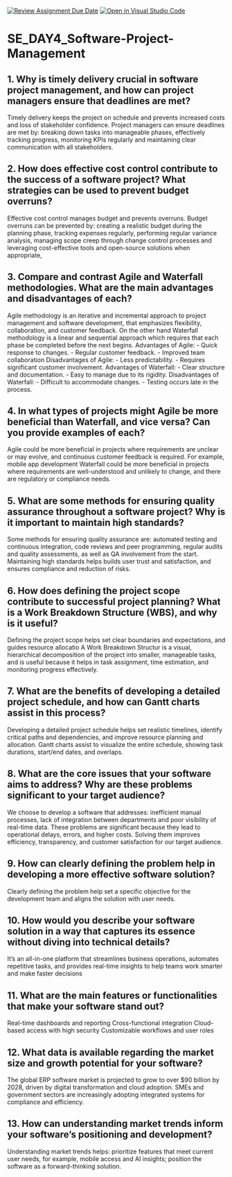 [![Review Assignment Due Date](https://classroom.github.com/assets/deadline-readme-button-22041afd0340ce965d47ae6ef1cefeee28c7c493a6346c4f15d667ab976d596c.svg)](https://classroom.github.com/a/9pw6JKcu)
[![Open in Visual Studio Code](https://classroom.github.com/assets/open-in-vscode-2e0aaae1b6195c2367325f4f02e2d04e9abb55f0b24a779b69b11b9e10269abc.svg)](https://classroom.github.com/online_ide?assignment_repo_id=19018125&assignment_repo_type=AssignmentRepo)
# SE_DAY4_Software-Project-Management
## 1. Why is timely delivery crucial in software project management, and how can project managers ensure that deadlines are met?

Timely delivery keeps the project on schedule and prevents increased costs and loss of stakeholder confidence. Project managers can ensure deadlines are met by: breaking down tasks into manageable phases, effectively tracking progress, monitoring KPIs regularly and maintaining clear communication with all stakeholders. 

## 2. How does effective cost control contribute to the success of a software project? What strategies can be used to prevent budget overruns?

Effective cost control manages budget and prevents overruns. Budget overruns can be prevented by: creating a realistic budget during the planning phase, tracking expenses regularly, performing regular variance analysis, managing scope creep through change control processes and leveraging cost-effective tools and open-source solutions when appropriate,

## 3. Compare and contrast Agile and Waterfall methodologies. What are the main advantages and disadvantages of each?

Agile methodology is an iterative and incremental approach to project management and software development, that emphasizes flexibility, collaboration, and customer feedback. On the other hand Waterfall methodology  is a linear and sequential approach which requires that each phase be completed before the next begins.
Advantages of Agile:
    - Quick response to changes.
    - Regular customer feedback.
    - Improved team collaboration
Disadvantages of Agile:
    - Less predictability.
    - Requires significant customer involvement.
Advantages of Waterfall:
    - Clear structure and documentation.
    - Easy to manage due to its rigidity.
Disadvantages of Waterfall:
    - Difficult to accommodate changes.
    - Testing occurs late in the process.

## 4. In what types of projects might Agile be more beneficial than Waterfall, and vice versa? Can you provide examples of each?

Agile could be more beneficial in projects where requirements are unclear or may evolve, and continuous customer feedback is required. For example, mobile app development
Waterfall could be more beneficial in projects where requirements are well-understood and unlikely to change, and there are regulatory or compliance needs.

## 5. What are some methods for ensuring quality assurance throughout a software project? Why is it important to maintain high standards?

Some methods for ensuring quality assurance are: automated testing and continuous integration, code reviews and peer programming, regular audits and quality assessments, as well as QA involvement from the start. Maintaining high standards helps builds user trust and satisfaction, and ensures compliance and reduction of risks.

## 6. How does defining the project scope contribute to successful project planning? What is a Work Breakdown Structure (WBS), and why is it useful?

Defining the project scope helps set clear boundaries and expectations, and guides resource allocatio
A Work Breakdown Structur is a visual, hierarchical decomposition of the project into smaller, manageable tasks, and is useful because it helps in task assignment, time estimation, and monitoring progress effectively.

## 7. What are the benefits of developing a detailed project schedule, and how can Gantt charts assist in this process?

Developing a detailed project schedule helps set realistic timelines, identify critical paths and dependencies,  and improve resource planning and allocation.  Gantt charts assist to visualize the entire schedule, showing task durations, start/end dates, and overlaps.

## 8. What are the core issues that your software aims to address? Why are these problems significant to your target audience?

We choose to develop a software that addresses: inefficient manual processes, lack of integration between departments and poor visibility of real-time data. 
These problems are significant because they lead to operational delays, errors, and higher costs. Solving them improves efficiency, transparency, and customer satisfaction for our target audience.

## 9. How can clearly defining the problem help in developing a more effective software solution?

Clearly defining the problem help set a specific objective for the development team and aligns the solution with user needs.

## 10. How would you describe your software solution in a way that captures its essence without diving into technical details?

It’s an all-in-one platform that streamlines business operations, automates repetitive tasks, and provides real-time insights to help teams work smarter and make faster decisions

## 11. What are the main features or functionalities that make your software stand out?

Real-time dashboards and reporting
Cross-functional integration
Cloud-based access with high security
Customizable workflows and user roles

## 12. What data is available regarding the market size and growth potential for your software?

The global ERP software market is projected to grow to over $90 billion by 2028, driven by digital transformation and cloud adoption.
SMEs and government sectors are increasingly adopting integrated systems for compliance and efficiency.

## 13. How can understanding market trends inform your software’s positioning and development?

Understanding market trends helps: prioritize features that meet current user needs, for example, mobile access and AI insights; position the software as a forward-thinking solution.
